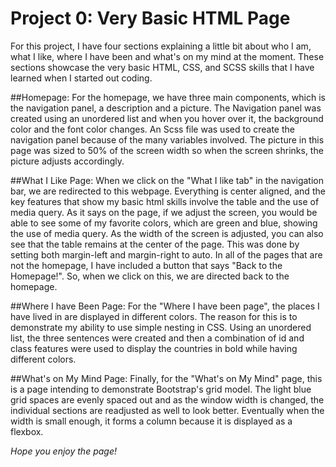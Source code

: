 # Project 0: Very Basic HTML Page
For this project, I have four sections explaining a little bit about who I am, what I like, where I have been and what's on my mind at the moment. These sections showcase the very basic HTML, CSS, and SCSS skills that I have learned when I started out coding.

##Homepage:
For the homepage, we have three main components, which is the navigation panel, a description and a picture. The Navigation panel was created using an unordered list and when you hover over it, the background color and the font color changes. An Scss file was used to create the navigation panel because of the many variables involved. The picture in this page was sized to 50% of the screen width so when the screen shrinks, the picture adjusts accordingly.

##What I Like Page:
When we click on the "What I like tab" in the navigation bar, we are redirected to this webpage. Everything is center aligned, and the key features that show my basic html skills involve the table and the use of media query. As it says on the page, if we adjust the screen, you would be able to see some of my favorite colors, which are green and blue, showing the use of media query. As the width of the screen is adjusted, you can also see that the table remains at the center of the page. This was done by setting both margin-left and margin-right to auto. In all of the pages that are not the homepage, I have included a button that says "Back to the Homepage!". So, when we click on this, we are directed back to the homepage.

##Where I have Been Page:
For the "Where I have been page", the places I have lived in are displayed in different colors. The reason for this is to demonstrate my ability to use simple nesting in CSS. Using an unordered list, the three sentences were created and then a combination of id and class features were used to display the countries in bold while having different colors.

##What's on My Mind Page:
Finally, for the "What's on My Mind" page, this is a page intending to demonstrate Bootstrap's grid model. The light blue grid spaces are evenly spaced out and as the window width is changed, the individual sections are readjusted as well to look better. Eventually when the width is small enough, it forms a column because it is displayed as a flexbox.

*Hope you enjoy the page!*

